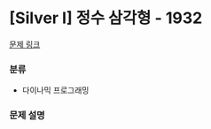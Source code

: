 # [Silver I] 정수 삼각형 - 1932 

[문제 링크](https://www.acmicpc.net/problem/1932) 

### 분류

- 다이나믹 프로그래밍

### 문제 설명